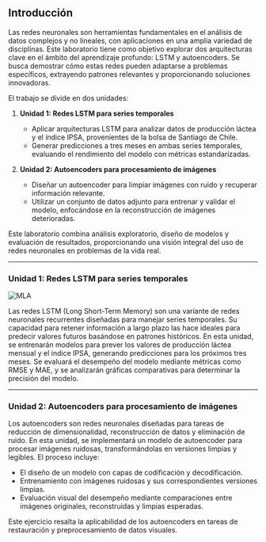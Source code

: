 ## Introducción

Las redes neuronales son herramientas fundamentales en el análisis de datos complejos y no lineales, con aplicaciones en una amplia variedad de disciplinas. Este laboratorio tiene como objetivo explorar dos arquitecturas clave en el ámbito del aprendizaje profundo: LSTM y autoencoders. Se busca demostrar cómo estas redes pueden adaptarse a problemas específicos, extrayendo patrones relevantes y proporcionando soluciones innovadoras.

El trabajo se divide en dos unidades:

1. **Unidad 1: Redes LSTM para series temporales**  
   - Aplicar arquitecturas LSTM para analizar datos de producción láctea y el índice IPSA, provenientes de la bolsa de Santiago de Chile.  
   - Generar predicciones a tres meses en ambas series temporales, evaluando el rendimiento del modelo con métricas estandarizadas.  

2. **Unidad 2: Autoencoders para procesamiento de imágenes**  
   - Diseñar un autoencoder para limpiar imágenes con ruido y recuperar información relevante.  
   - Utilizar un conjunto de datos adjunto para entrenar y validar el modelo, enfocándose en la reconstrucción de imágenes deterioradas.  

Este laboratorio combina análisis exploratorio, diseño de modelos y evaluación de resultados, proporcionando una visión integral del uso de redes neuronales en problemas de la vida real.

---

### Unidad 1: Redes LSTM para series temporales

![MLA](Image/Chigugua.jpg)

Las redes LSTM (Long Short-Term Memory) son una variante de redes neuronales recurrentes diseñadas para manejar series temporales. Su capacidad para retener información a largo plazo las hace ideales para predecir valores futuros basándose en patrones históricos. En esta unidad, se entrenarán modelos para prever los valores de producción láctea mensual y el índice IPSA, generando predicciones para los próximos tres meses. Se evaluará el desempeño del modelo mediante métricas como RMSE y MAE, y se analizarán gráficas comparativas para determinar la precisión del modelo.

---

### Unidad 2: Autoencoders para procesamiento de imágenes

Los autoencoders son redes neuronales diseñadas para tareas de reducción de dimensionalidad, reconstrucción de datos y eliminación de ruido. En esta unidad, se implementará un modelo de autoencoder para procesar imágenes ruidosas, transformándolas en versiones limpias y legibles. El proceso incluye:  

- El diseño de un modelo con capas de codificación y decodificación.  
- Entrenamiento con imágenes ruidosas y sus correspondientes versiones limpias.  
- Evaluación visual del desempeño mediante comparaciones entre imágenes originales, reconstruidas y limpias esperadas.  

Este ejercicio resalta la aplicabilidad de los autoencoders en tareas de restauración y preprocesamiento de datos visuales.


